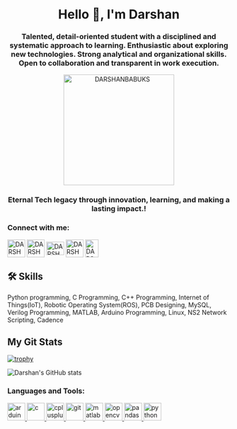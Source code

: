 <h1 align="center">Hello 👋, I'm Darshan</h1>
<h3 align="center">Talented, detail-oriented student with a disciplined and systematic approach to learning. Enthusiastic about exploring new technologies. Strong analytical and organizational skills. Open to collaboration and transparent in work execution.</h3>

<p align="center">  <img width ="250" height="250" src="https://avatars.githubusercontent.com/u/85753625?s=400&u=c25e49ef40c9211641379a5bd6cf58cd5db3895f&v=4" alt="DARSHANBABUKS"  /> </p>


<h3 align="center"> Eternal Tech legacy through innovation, learning, and making a lasting impact.!

<h3 align="left">Connect with me:</h3>
<p align="left">
<a href="https://www.linkedin.com/in/darshanbabuks" target="blank"><img align="center" src="https://cdn-icons-png.flaticon.com/512/3536/3536505.png" alt="DARSHANBABUKS" height="40" width="40" /></a>
<a href="https://www.instagram.com/darshu_0801" target="blank"><img align="center" src="https://cdn-icons-png.flaticon.com/128/174/174855.png" alt="DARSHANBABUKS" height="40" width="40" /></a>
<a href="https://www.hackerrank.com/darshanbabu44?hr_r=1" target="blank"><img align="center" src="https://upload.wikimedia.org/wikipedia/commons/4/40/HackerRank_Icon-1000px.png" alt="DARSHANBABUKS" height="30" width="40" /></a>
<a href="https://twitter.com/DARSHANBABUKS1" target="blank"><img align="center" src="https://github.com/darshu0801/darshu0801/assets/85753625/9fc11db2-050a-4744-8514-07d0bdb291d9" alt="DARSHANBABUKS" height="40" width="40" /></a>
<a href="https://www.threads.net/@darshu_0801" target="blank"><img align="center" src="https://github.com/darshu0801/darshu0801/assets/85753625/211bec1f-0c3e-412f-aac0-3d01040609d2" alt="DARSHANBABUKS" height="40" width="30" /></a>

## 🛠 Skills
Python programming, C Programming, C++ Programming, Internet of Things(IoT), Robotic Operating System(ROS), PCB Designing, MySQL, Verilog Programming, MATLAB, Arduino Programming, Linux, NS2 Network Scripting, Cadence

## My Git Stats
 [![trophy](https://github-profile-trophy.vercel.app/?username=darshu0801&theme=onedark)](https://github.com/darshu0801/github-profile-trophy)
 
![Darshan's GitHub stats](https://github-readme-stats.vercel.app/api?username=darshu0801&show_icons=true&show_icons=true&theme=great-gatsby&count_private=true&hide=contribs,prs,issues)
  
<h3 align="left">Languages and Tools:</h3>
<p align="left"> <a href="https://www.arduino.cc/" target="_blank" rel="noreferrer"> <img src="https://cdn.worldvectorlogo.com/logos/arduino-1.svg" alt="arduino" width="40" height="40"/> </a> <a href="https://www.cprogramming.com/" target="_blank" rel="noreferrer"> <img src="https://cdn-icons-png.flaticon.com/512/3665/3665923.png" alt="c" width="40" height="40"/> </a> <a href="https://www.w3schools.com/cpp/" target="_blank" rel="noreferrer"> <img src="https://cdn-icons-png.flaticon.com/512/6132/6132222.png" alt="cplusplus" width="40" height="40"/> </a> <a href="https://git-scm.com/" target="_blank" rel="noreferrer"> <img src="https://www.vectorlogo.zone/logos/git-scm/git-scm-icon.svg" alt="git" width="40" height="40"/> </a>  <a href="https://www.mathworks.com/" target="_blank" rel="noreferrer"> <img src="https://upload.wikimedia.org/wikipedia/commons/2/21/Matlab_Logo.png" alt="matlab" width="40" height="40"/> </a> <a href="https://opencv.org/" target="_blank" rel="noreferrer"> <img src="https://www.vectorlogo.zone/logos/opencv/opencv-icon.svg" alt="opencv" width="40" height="40"/> </a> <a href="https://pandas.pydata.org/" target="_blank" rel="noreferrer"> <img src="https://upload.wikimedia.org/wikipedia/commons/thumb/e/ed/Pandas_logo.svg/2560px-Pandas_logo.svg.png" alt="pandas" width="40" height="40"/> </a> <a href="https://www.python.org" target="_blank" rel="noreferrer"> <img src="https://cdn-icons-png.flaticon.com/512/919/919852.png" alt="python" width="40" height="40"/> </a> </p>



